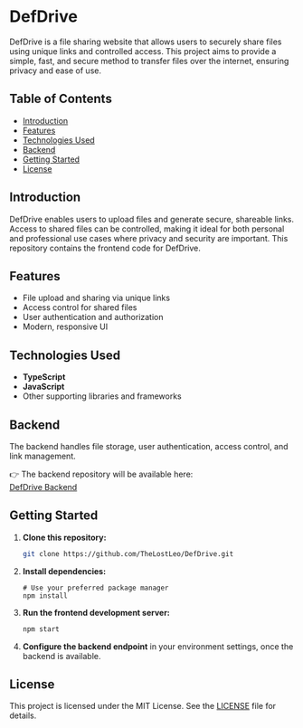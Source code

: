 # DefDrive

DefDrive is a file sharing website that allows users to securely share files using unique links and controlled access. This project aims to provide a simple, fast, and secure method to transfer files over the internet, ensuring privacy and ease of use.

## Table of Contents

- [Introduction](#introduction)
- [Features](#features)
- [Technologies Used](#technologies-used)
- [Backend](#backend)
- [Getting Started](#getting-started)
- [License](#license)

## Introduction

DefDrive enables users to upload files and generate secure, shareable links. Access to shared files can be controlled, making it ideal for both personal and professional use cases where privacy and security are important. This repository contains the frontend code for DefDrive.

## Features

- File upload and sharing via unique links
- Access control for shared files
- User authentication and authorization
- Modern, responsive UI

## Technologies Used

- **TypeScript**
- **JavaScript**
- Other supporting libraries and frameworks

## Backend

The backend handles file storage, user authentication, access control, and link management.

👉 The backend repository will be available here:  
[DefDrive Backend](https://github.com/ankitprasad2005/defdrive)

## Getting Started

1. **Clone this repository:**
   ```sh
   git clone https://github.com/TheLostLeo/DefDrive.git
   ```
2. **Install dependencies:**
   ```shankitprasad2005/defdrive
   # Use your preferred package manager
   npm install
   ```
3. **Run the frontend development server:**
   ```sh
   npm start
   ```
4. **Configure the backend endpoint** in your environment settings, once the backend is available.

## License

This project is licensed under the MIT License. See the [LICENSE](LICENSE) file for details.
